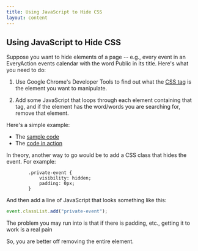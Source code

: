 ```yaml
---
title: Using JavaScript to Hide CSS
layout: content
---
```


## Using JavaScript to Hide CSS

Suppose you want to hide elements of a page -- e.g., every event in an EveryAction events calendar with the word Public in its title. Here's what you need to do:

1. Use Google Chrome's Developer Tools to find out what the [CSS tag]( https://developer.chrome.com/docs/devtools/css/) is the element you want to manipulate.

2. Add some JavaScript that loops through each element containing that tag, and if the element has the word/words you are searching for, remove that element.

Here's a simple example:
- The [sample code](https://github.com/aschneiderman/javascript-samples/blob/main/hide-css/hide-private-events.html)
- The [code in action](hide-private-events.html)


In theory, another way to go would be to add a CSS class that hides the event. For example:
```
        .private-event {
            visibility: hidden;
            padding: 0px;
        }
```

And then add a line of JavaScript that looks something like this:
```JavaScript    
event.classList.add("private-event");
```

The problem you may run into is that if there is padding, etc., getting it to work is a real pain

So, you are better off removing the entire element.
